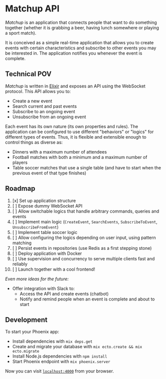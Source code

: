 # Matchup API

_Matchup_ is an application that connects people that want to do something together (whether it is grabbing a beer, having lunch somewhere or playing a sport match).

It is conceived as a simple real-time application that allows you to create events with certain characteristics and subscribe to other events you may be interested in. The application notifies you whenever the event is complete.


## Technical POV

_Matchup_ is written in [Elixir](http://elixir-lang.org/) and exposes an API using the WebSocket protocol. This API allows you to:

* Create a new event
* Search current and past events
* Subscribe to an ongoing event
* Unsubscribe from an ongoing event

Each event has its own nature (its own properties and rules). The application can be configured to use different "behaviors" or "logics" for different types of events. Thus, it is flexible and extensible enough to control things as diverse as:

* Dinners with a maximum number of attendees
* Football matches with both a minimum and a maximum number of players
* Table soccer matches that use a single table (and have to start when the previous event of that type finishes)



## Roadmap

1. [x] Set up application structure
2. [ ] Expose dummy WebSocket API
3. [ ] Allow switchable logics that handle arbitrary commands, queries and events
4. [ ] Implement main logic (`CreateEvent`, `SearchEvents`, `SubscribeToEvent`, `UnsubscribeFromEvent`)
5. [ ] Implement table soccer logic
6. [ ] Allow configuring the logics depending on user input, using pattern matching
7. [ ] Persist events in repositories (use Redis as a first stepping stone)
8. [ ] Deploy application with Docker
9. [ ] Use supervision and concurrency to serve multiple clients fast and reliably
10. [ ] Launch together with a cool frontend!


*Even more ideas for the future:*

* Offer integration with Slack to:
	* Access the API and create events (chatbot)
	* Notify and remind people when an event is complete and about to start



## Development

To start your Phoenix app:

  * Install dependencies with `mix deps.get`
  * Create and migrate your database with `mix ecto.create && mix ecto.migrate`
  * Install Node.js dependencies with `npm install`
  * Start Phoenix endpoint with `mix phoenix.server`

Now you can visit [`localhost:4000`](http://localhost:4000) from your browser.